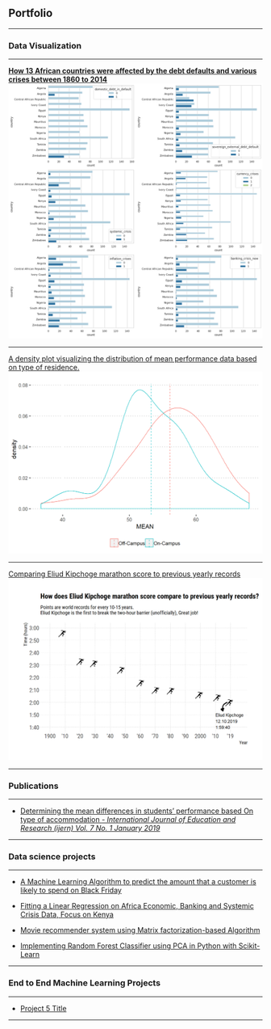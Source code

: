 ## Portfolio

---

### Data Visualization

---
[**How 13 African countries were affected by the debt defaults and various crises between 1860 to 2014**]()
<img src="images/cs.png?raw=true"/>

---
[A density plot visualizing the distribution of mean performance data based on type of residence.]()
<img src="images/pr.png?raw=true"/>

---
[Comparing Eliud Kipchoge marathon score to previous yearly records](https://github.com/Gichere/visiualizing-kipchoge-new-record/)
<img src="images/kip.png?raw=true"/>

---

### Publications
---
- [Determining the mean differences in students’ performance based
On type of accommodation *- International Journal of Education and Research (ijern) Vol. 7 No. 1 January 2019*](http://www.ijern.com/journal/2019/January-2019/02.pdf/)

---
### Data science projects

---
- [A Machine Learning Algorithm to predict the amount that a customer is likely to spend on Black Friday](https://github.com/Gichere/machine-learning-linear-regression/blob/main/linear_regression_ML.ipynb/)


- [Fitting a Linear Regression on Africa Economic, Banking and Systemic Crisis Data, Focus on Kenya](https://github.com/Gichere/time_series_regression_model/blob/main/linear_regression_project.ipynb/)


- [Movie recommender system using Matrix factorization-based Algorithm](https://github.com/Gichere/movie-recommendation-system-using-matrix-factorization/blob/main/movie_recommender_system.ipynb/)


- [Implementing Random Forest Classifier using PCA in Python with Scikit-Learn](https://github.com/Gichere/random-forest-with-PCA/blob/main/PCA_with_Scikit_learn.ipynb/)

---

### End to End Machine Learning Projects

---
- [Project 5 Title](http://example.com/)

---
